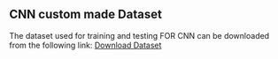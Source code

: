 ## CNN custom made Dataset
The dataset used for training and testing FOR CNN can be downloaded from the following link:
[Download Dataset](https://drive.google.com/file/d/1zLjwx7HyiJ9iWzKVWlQKtAgT0XEnE_bh/view?usp=sharing)
